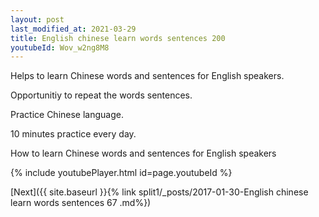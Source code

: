 ```yaml
---
layout: post
last_modified_at: 2021-03-29
title: English chinese learn words sentences 200 
youtubeId: Wov_w2ng8M8
---
```

 
 
Helps to learn Chinese words and sentences for English speakers.

Opportunitiy to repeat the words sentences. 

Practice Chinese language. 
 
10 minutes practice every day. 
 
How to learn Chinese words and sentences for English speakers 
 
{% include youtubePlayer.html id=page.youtubeId %}
 
 
[Next]({{ site.baseurl }}{% link  split1/_posts/2017-01-30-English chinese learn words sentences 67 .md%})
 
